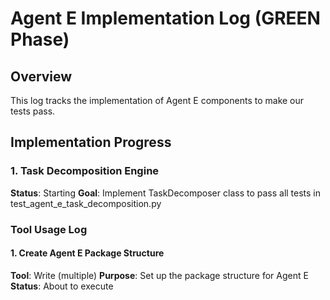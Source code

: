 # Agent E Implementation Log (GREEN Phase)

## Overview
This log tracks the implementation of Agent E components to make our tests pass.

## Implementation Progress

### 1. Task Decomposition Engine
**Status**: Starting
**Goal**: Implement TaskDecomposer class to pass all tests in test_agent_e_task_decomposition.py

### Tool Usage Log

#### 1. Create Agent E Package Structure
**Tool**: Write (multiple)
**Purpose**: Set up the package structure for Agent E
**Status**: About to execute